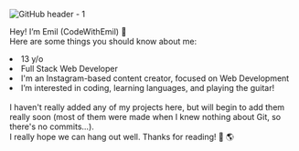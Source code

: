 ![GitHub header - 1](https://user-images.githubusercontent.com/96463540/150668260-8beb10a1-e9a1-46c5-b9e3-5e453c7f13f7.png)


Hey! I’m Emil (CodeWithEmil) 👋 
   <br />
Here are some things you should know about me:
   <br />
   <li>13 y/o</li>
   <li>Full Stack Web Developer</li>
   <li>I'm an Instagram-based content creator, focused on Web Development</li>
   <li>I’m interested in coding, learning languages, and playing the guitar!</li>
<!--- 🌱 I’m currently learning VueJS, but I love to work with React
- 💞️ I’m looking to collaborate on every project you give me the opportunity to :D
- 📫 Find me on social media as CodeWithEmil.-->
   <br />
I haven't really added any of my projects here, but will begin to add them really soon (most of them were made when I knew nothing about Git, so there's no commits...).
   <br />
I really hope we can hang out well. Thanks for reading! 🚀 🌎

<!---
CodeWithEmill/CodeWithEmill is a ✨ special ✨ repository because its `README.md` (this file) appears on your GitHub profile.
You can click the Preview link to take a look at your changes.
--->
